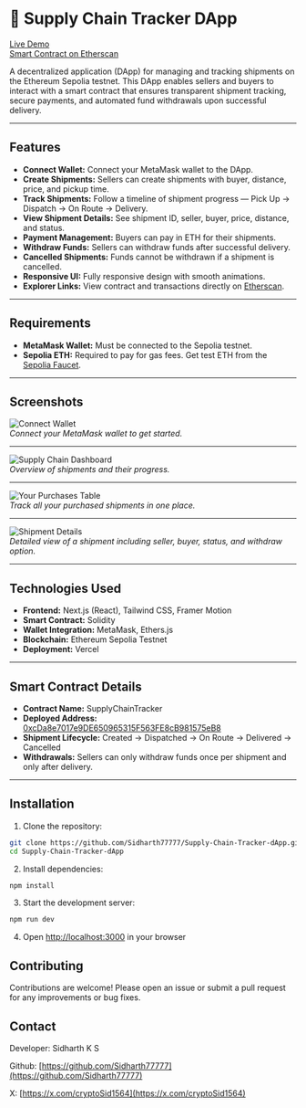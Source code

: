 # 🚚 Supply Chain Tracker DApp

[Live Demo](https://supply-chain-tracker-dapp.vercel.app)  
[Smart Contract on Etherscan](https://sepolia.etherscan.io/address/0xcDa8e7017e9DE650965315F563FE8cB981575eB8)

A decentralized application (DApp) for managing and tracking shipments on the Ethereum Sepolia testnet. This DApp enables sellers and buyers to interact with a smart contract that ensures transparent shipment tracking, secure payments, and automated fund withdrawals upon successful delivery.

---

## Features

- **Connect Wallet:** Connect your MetaMask wallet to the DApp.
- **Create Shipments:** Sellers can create shipments with buyer, distance, price, and pickup time.
- **Track Shipments:** Follow a timeline of shipment progress — Pick Up → Dispatch → On Route → Delivery.
- **View Shipment Details:** See shipment ID, seller, buyer, price, distance, and status.
- **Payment Management:** Buyers can pay in ETH for their shipments.
- **Withdraw Funds:** Sellers can withdraw funds after successful delivery.
- **Cancelled Shipments:** Funds cannot be withdrawn if a shipment is cancelled.
- **Responsive UI:** Fully responsive design with smooth animations.
- **Explorer Links:** View contract and transactions directly on [Etherscan](https://sepolia.etherscan.io/).

---

## Requirements

- **MetaMask Wallet:** Must be connected to the Sepolia testnet.  
- **Sepolia ETH:** Required to pay for gas fees. Get test ETH from the [Sepolia Faucet](https://cloud.google.com/application/web3/faucet/ethereum/sepolia).

---

## Screenshots

![Connect Wallet](https://drive.usercontent.google.com/download?id=15DQpQNvlThmWWbr_gX6OOP-eTq-GRcCF&export=view&authuser=0)  
*Connect your MetaMask wallet to get started.*

---

![Supply Chain Dashboard](https://drive.usercontent.google.com/download?id=1gCyh4-sXK40uL9iX0hvZT-cpyuJKqifi&export=view&authuser=0)  
*Overview of shipments and their progress.*

---

![Your Purchases Table](https://drive.usercontent.google.com/download?id=1L051Ab9AjV6o2ePAeh3TFbONdlIObyKx&export=view&authuser=0)  
*Track all your purchased shipments in one place.*

---

![Shipment Details](https://drive.usercontent.google.com/download?id=1yHWzV9q-KE_F41m5jdcVmnh9CyzxYmZW&export=view&authuser=0)  
*Detailed view of a shipment including seller, buyer, status, and withdraw option.*

---

## Technologies Used

- **Frontend:** Next.js (React), Tailwind CSS, Framer Motion  
- **Smart Contract:** Solidity 
- **Wallet Integration:** MetaMask, Ethers.js  
- **Blockchain:** Ethereum Sepolia Testnet  
- **Deployment:** Vercel  

---

## Smart Contract Details

- **Contract Name:** SupplyChainTracker  
- **Deployed Address:** [0xcDa8e7017e9DE650965315F563FE8cB981575eB8](https://sepolia.etherscan.io/address/0xcDa8e7017e9DE650965315F563FE8cB981575eB8)  
- **Shipment Lifecycle:** Created → Dispatched → On Route → Delivered → Cancelled  
- **Withdrawals:** Sellers can only withdraw funds once per shipment and only after delivery.  

---

## Installation

1. Clone the repository:

```bash
git clone https://github.com/Sidharth77777/Supply-Chain-Tracker-dApp.git
cd Supply-Chain-Tracker-dApp
```

2. Install dependencies:

```bash
npm install
```

3. Start the development server:

```bash
npm run dev
```

4. Open [http://localhost:3000](http://localhost:3000)  in your browser


## Contributing
 Contributions are welcome! Please open an issue or submit a pull request for any improvements or bug fixes.


 ## Contact
 
 Developer: Sidharth K S
 
 Github: [https://github.com/Sidharth77777](https://github.com/Sidharth77777)
 
 X: [https://x.com/cryptoSid1564](https://x.com/cryptoSid1564)
